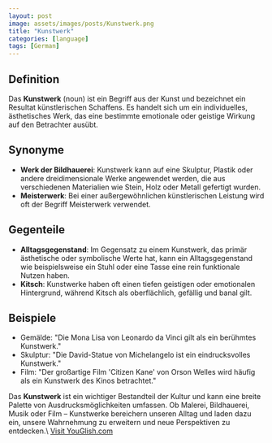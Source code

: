 ```yaml
---
layout: post
image: assets/images/posts/Kunstwerk.png
title: "Kunstwerk"
categories: [language]
tags: [German]
---
```


## Definition
Das **Kunstwerk** (noun) ist ein Begriff aus der Kunst und bezeichnet ein Resultat künstlerischen Schaffens. Es handelt sich um ein individuelles, ästhetisches Werk, das eine bestimmte emotionale oder geistige Wirkung auf den Betrachter ausübt. 

## Synonyme
- **Werk der Bildhauerei**: Kunstwerk kann auf eine Skulptur, Plastik oder andere dreidimensionale Werke angewendet werden, die aus verschiedenen Materialien wie Stein, Holz oder Metall gefertigt wurden.
- **Meisterwerk**: Bei einer außergewöhnlichen künstlerischen Leistung wird oft der Begriff Meisterwerk verwendet.

## Gegenteile
- **Alltagsgegenstand**: Im Gegensatz zu einem Kunstwerk, das primär ästhetische oder symbolische Werte hat, kann ein Alltagsgegenstand wie beispielsweise ein Stuhl oder eine Tasse eine rein funktionale Nutzen haben.
- **Kitsch**: Kunstwerke haben oft einen tiefen geistigen oder emotionalen Hintergrund, während Kitsch als oberflächlich, gefällig und banal gilt.

## Beispiele
- Gemälde: "Die Mona Lisa von Leonardo da Vinci gilt als ein berühmtes Kunstwerk."
- Skulptur: "Die David-Statue von Michelangelo ist ein eindrucksvolles Kunstwerk."
- Film: "Der großartige Film 'Citizen Kane' von Orson Welles wird häufig als ein Kunstwerk des Kinos betrachtet."

Das **Kunstwerk** ist ein wichtiger Bestandteil der Kultur und kann eine breite Palette von Ausdrucksmöglichkeiten umfassen. Ob Malerei, Bildhauerei, Musik oder Film – Kunstwerke bereichern unseren Alltag und laden dazu ein, unsere Wahrnehmung zu erweitern und neue Perspektiven zu entdecken.\ <a id="yg-widget-0" class="youglish-widget" data-query="Kunstwerk" data-lang="german" data-components="8412" data-auto-start="0" data-bkg-color="theme_light" data-title="How%20to%20pronounce%20Kunstwerk%20in%20German"  rel="nofollow" href="https://youglish.com">Visit YouGlish.com</a><script async src="https://youglish.com/public/emb/widget.js" charset="utf-8"></script>